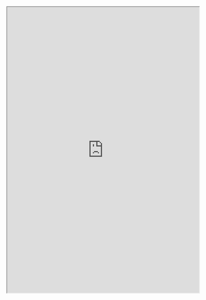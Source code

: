 <iframe src="https://docs.google.com/document/d/e/2PACX-1vSqUvN_Nf4VK9-Bf0LpNg9VnksgP5FGlR1kaV9nB5nerjVmTTAK7aJdaLFsT-VLWR0E8dHJEDJq06a4/pub?embedded=true" width="100%" height="750vh"/>

Welcome to Contention of Principles. In this fantasy setting, the world is not dominated by a unified, monolithic humanity. Instead, humanity is thinly spread, living as tribes occupying mere villages and hamlets. What keeps humanity so constrained is the Principles, supernatural beings of world-shaping influence. Words like spirits, beasts, and gods may paint a rough draft of their nature. Their appearances, abilities, and temperaments are varied, but some things are certain. They roam the wild. They are powerful. They are capricious.

<img src="https://lh7-rt.googleusercontent.com/docsz/AD_4nXdQSZ9DHBmHMTAk2MOT_19vSRLFel-n9yGBWynlDD_jD0o-PvKCjQ_H85S9w2rDlG2U6z3x8Mtm4jCuCf03SEYlbPiVQYHwwYNJZPyq5iWuypRIAvwwpqZdybTuMO5-qHoKJ4QxjJ7-zCgPS9k8veiMd92C?key=kN3Sc3dV39Nh7LubZD5UJgb2" height=300px/>

Opinions on the Principles may range from hate to apathy to reverence. The primary strategy for preventing Principle catastrophes is avoidance; settling where Principles are not or where the geography keeps them away. Some tribes resist the Principles in a more martial manner. It is also common belief that the Shafolk, the isolationist tribes, do anything from making deals with the Principles to living as subjects to them.

![](https://lh7-rt.googleusercontent.com/docsz/AD_4nXckAuobL8B3v9xkZ1_cfTrWay7CkupwNUTPcvkhTC2we-5OuaYj1vRu0SB6DYb3g_T_0TZLOJtu8uwUDlKSdSroNlENfkJskF5L_MfSsEuT8Fwg-f2C8Mk_BypUOrx1ipCUK5ahFA?key=kN3Sc3dV39Nh7LubZD5UJgb2)

![|500](https://lh7-rt.googleusercontent.com/docsz/AD_4nXccs7L1k5vLX3qmfz4yM-tM1oh8D_VChHoqladNFgjYtUT5UdVPwQBNPC_2OivaWxR_gIm3MRjhkn7cM-YH-LPyDNV9VI_CYD72D8D5tyDK1weKiJhYrYwDO0EoV1SXHAEe8ANlpg?key=kN3Sc3dV39Nh7LubZD5UJgb2)

The setting may be described as low fantasy; the magic and supernatural of the setting comes from the Principles and is typically an intrusion on "normal" life. What life is normally like to each tribe is varied. At their most developed, tribal life may look similar to that of the more rural communities expected from the amalgam of antiquity ubiquitous in the sword and sorcery genre (think Conan the Barbarian, Skyrim, and the Princess Bride).

The setting explores themes of environmentalism, tradition, and the role of humanity. The narrative will also explore other themes that are more universal to the human experience.

![](https://lh7-rt.googleusercontent.com/docsz/AD_4nXdOXlN9ej6DZXEkmh7WYjeVySDKk8qvN8NaCnhEgjVxXcOPUpr4BZA8Bx27CgKXCXg3uFu8mrbwgslDZuNrrUNDLOpOvUlFWzclKQnzDRh422gPGsfg5aLVcw_uUpHSPhwfBBAfgQ?key=kN3Sc3dV39Nh7LubZD5UJgb2)

The tone is somewhat dark. Optimism is an uphill battle for all characters. Violence and other misfortunes will occur and will be given due weight (but never gratuitously). We will discuss particular boundaries among all players in our zeroth session with options for greater privacy.

![](https://lh7-rt.googleusercontent.com/docsz/AD_4nXc8H3ebypeDomLqea3W0cUry8MR0LJ3P6_Z-U14f3WDAx-s4aCkFSS_z50vg1eO5AIIhrWoxky3Id5hPIpsw5ruQmrctFaLWHa8gXVQmTYvmJifs48KWqDB-TvWZstFzMJexShzrfmy72iIDVqmtwxk6QyF?key=kN3Sc3dV39Nh7LubZD5UJgb2)

![|120](https://lh7-rt.googleusercontent.com/docsz/AD_4nXe9ZJGfyXPDmPInCHFWpGroQ8Lu5WvZn3-3n-UoCIDrKYAkumx1f6_l6qalGZ3xxVeoYRNUt_hZu6Lc-r9riGvfcnNjurZ2ECzFN-sMJ2Glln0IBgThlm2ZlbDXtoc93X1Vs4APqA?key=kN3Sc3dV39Nh7LubZD5UJgb2)![|120](https://lh7-rt.googleusercontent.com/docsz/AD_4nXdL__N_ohlgbTmNCd2Bsp-sQ7RlrXh522mraSYjtoTI2S9pcxotQrR-M-jWm5p6YI3xUS9qTmlWwiY_BGsj6UNC5DwlBnvP1ojFpuyJVjO-b1kwNhiGxRHi0gjGWxBPUNwZfCv1lQ?key=kN3Sc3dV39Nh7LubZD5UJgb2)

Players will be playing characters that are less exceptional than the heroes or adventurers found in other RPGs. Additionally, player characters will not begin as the most virtuous by our standards and explicitly will begin with personal flaws. Character Creation will be guided during our zeroth session. Players will not be expected to be "good" with game mechanics in order to succeed or to perform at the table as an actor would. As a game that is more serious in tone, I would only ask you inhabit your role to your utmost as I do my best to provide an environment and game that is conducive to that!
  
![](https://lh7-rt.googleusercontent.com/docsz/AD_4nXffxPvrzpuN2oYSLcvLG0HvX62l1FOxPeGw4rwo40jtD-BXarT7VoeMfAxsKI7zc9uz_h8QIepd08iaxbq22Nyt-l5s413fVvQbcxVclQYoLqfZ43myZEndD3hBUo2-wywZul5Z-Wv7K5xn4W_XAnkvBvI?key=kN3Sc3dV39Nh7LubZD5UJgb2)

The narrative begins with the player characters answering a village's summons to address a Principle threat. It will continue along a determined throughline, forming the skeleton of the game.  The story - what is unique to the player characters and exists as determined by the players via play - will be the meat of the game, cannot be predetermined, and I can form no tactics to drive it until I meet your characters!

The rpg will use a modified version of Symbaroum as its mechanics system. It's a straightforward roll-under d20 system. You will not be expected to have prior rules knowledge or to bring your own materials, though you are welcome to bring any d20s you have. The Principles and the setting are inspired by Princess Mononoke, Astrea: Six-Sided Oracles, and various folklores.

<img src="https://lh7-rt.googleusercontent.com/docsz/AD_4nXcWNUaJIeiz73yuHRlanIZH_VVEax81p97RrOtHFl2I0qve7yoUJLy_xkpZB8JjYw-Ymm8zS17Y9rcyQtywGqWxL2fUVNdeLa6sgRmm7PCw0L9ORYjJuU__f6mrLGqYnLwTU_8CSQ?key=kN3Sc3dV39Nh7LubZD5UJgb2" height=200px/><img src="https://lh7-rt.googleusercontent.com/docsz/AD_4nXeFRwKxZqovxTXFtPDLp2TFuQOvdV9JYYCBRV9cNH1uor3YyCac_tIoiMWnZr9SUGWaOzdyWf5bLndQyJvgGDvT5UtjnHLsIe_qWGYYuO3_m6JK33yJDsWnNUU0hGSK2dlSkQDCsA?key=kN3Sc3dV39Nh7LubZD5UJgb2" height=200px/>

<img src="https://lh7-rt.googleusercontent.com/docsz/AD_4nXfQeJs0ttChu3sJiBOMLySULqMsndkuYZsj3JHHH6Cuoc3eSRx_biEocJh699ED8QnHa5QLmRnt77hJqZsUxeEqS22esD6rASzURGyq9DEoaiSGKuyXScpEHlRmFQZ5mtM1D7ejXA?key=kN3Sc3dV39Nh7LubZD5UJgb2" height=300px/>